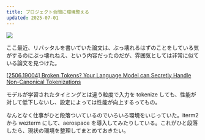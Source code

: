 ```yaml
---
title: プロジェクト合間に環境整える
updated: 2025-07-01
---
```

![](https://i.imgur.com/3eXWAFN.jpeg)


ここ最近、リバッタルを書いていた論文は、ぶっ壊れるはずのことをしている気がするのにぶっ壊れねえ、という内容だったのだが、雰囲気としては非常に似ている論文を見つけた。

[\[2506.19004\] Broken Tokens? Your Language Model can Secretly Handle Non-Canonical Tokenizations](http://arxiv.org/abs/2506.19004)

モデルが学習されたタイミングとは違う粒度で入力を tokenize しても、性能が対して低下しないし、設定によっては性能が向上するってもの。

なんとなく仕事がひと段落ついているのでいろいろ環境をいじっていた。iterm2 から wezterm にして、aerospace を導入してみたりしている。これがひと段落したら、現状の環境を整理してまとめておきたい。